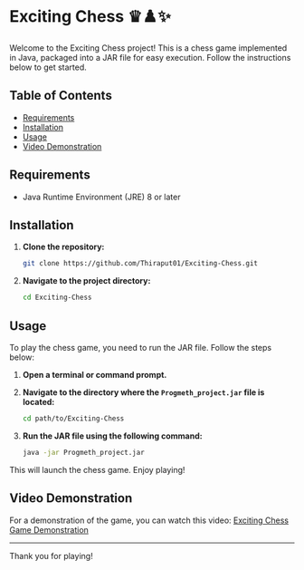 # Exciting Chess ♛♟️✨

Welcome to the Exciting Chess project! This is a chess game implemented in Java, packaged into a JAR file for easy execution. Follow the instructions below to get started.

## Table of Contents
- [Requirements](#requirements)
- [Installation](#installation)
- [Usage](#usage)
- [Video Demonstration](#video-demonstration)

## Requirements

- Java Runtime Environment (JRE) 8 or later

## Installation

1. **Clone the repository:**

    ```bash
    git clone https://github.com/Thiraput01/Exciting-Chess.git
    ```

2. **Navigate to the project directory:**

    ```bash
    cd Exciting-Chess
    ```

## Usage

To play the chess game, you need to run the JAR file. Follow the steps below:

1. **Open a terminal or command prompt.**

2. **Navigate to the directory where the `Progmeth_project.jar` file is located:**

    ```bash
    cd path/to/Exciting-Chess
    ```

3. **Run the JAR file using the following command:**

    ```bash
    java -jar Progmeth_project.jar
    ```

This will launch the chess game. Enjoy playing!

## Video Demonstration

For a demonstration of the game, you can watch this video: [Exciting Chess Game Demonstration](https://www.youtube.com/watch?v=mRu1mpB-ye8)

----------------

Thank you for playing!

